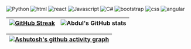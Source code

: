 <p align="center">


![Python](https://img.shields.io/badge/Python-E0D9CA?style=for-the-badge&logo=python&logoColor=FFF) 
![html](https://img.shields.io/badge/HTML5-E3C89C?style=for-the-badge&logo=html5&logoColor=FFF6F6) 
![react](https://img.shields.io/badge/React-F5AA93?style=for-the-badge&logo=react&logoColor=FFF6F6) 
![Javascript](https://img.shields.io/badge/JavaScript-E4957B?style=for-the-badge&logo=javascript&logoColor=FFF) 
![C#](https://img.shields.io/badge/C%23-D2DEE5?style=for-the-badge&logo=C%20sharp&logoColor=FFF) 
![bootstrap](https://img.shields.io/badge/Bootstrap-ACC3CB?style=for-the-badge&logo=bootstrap&logoColor=FFF) 
![css](https://img.shields.io/badge/CSS3-878F6B?style=for-the-badge&logo=css3&logoColor=white) 
![angular](https://img.shields.io/badge/Angular-9B673A?style=for-the-badge&logo=angular&logoColor=white)

  

  </p>
  
[![GitHub Streak](https://github-readme-streak-stats.herokuapp.com?user=luciasoraire&theme=radical&locale=es&background=FFF6F6&ring=E2BE8D&fire=E2BE8D&currStreakNum=E2BE8D&currStreakLabel=E2BE8D&sideNums=E2BE8D&stroke=E2BE8D&sideLabels=E2BE8D&dates=E2BE8D)](https://git.io/streak-stats) | ![Abdul's GitHub stats](https://github-readme-stats.vercel.app/api?username=luciasoraire&show_icons=true&locale=es&theme=react&bg_color=E2BE8D&title_color=FFF6F6&text_color=FFF6F6&icon_color=FFF6F6) |
| :---: | :---: |
  

</p>

|[![Ashutosh's github activity graph](https://github-readme-activity-graph.cyclic.app/graph?username=luciasoraire&locale=es&bg_color=FCF5EB&area=true&title_color=E2BE8D&custom_title=Gráfico%20de%20Contribuciones&color=E2BE8D&&line=F5CDBD&point=E6A992&area_color=DBAF72&border_color=000000)](https://github.com/luciasoraire/github-readme-activity-graph)|
| :---: |
  

